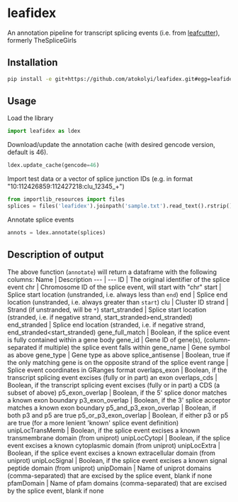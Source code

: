 # leafidex
An annotation pipeline for transcript splicing events (i.e. from [leafcutter](https://davidaknowles.github.io/leafcutter/)), formerly TheSpliceGirls
## Installation
```sh
pip install -e git+https://github.com/atokolyi/leafidex.git#egg=leafidex
```
## Usage
Load the library
```py
import leafidex as ldex
```
Download/update the annotation cache (with desired gencode version, default is 46).
```py
ldex.update_cache(gencode=46)
```
Import test data or a vector of splice junction IDs (e.g. in format "10:112426859:112427218:clu_12345_+")
```py
from importlib_resources import files
splices = files('leafidex').joinpath('sample.txt').read_text().rstrip().split('\n')
```
Annotate splice events
```py
annots = ldex.annotate(splices)
```

## Description of output
The above function (`annotate`) will return a dataframe with the following columns:
Name | Description
--- | ---
ID | The original identifier of the splice event
chr | Chromosome ID of the splice event, will start with "chr"
start | Splice start location (unstranded, i.e. always less than `end`)
end | Splice end location (unstranded, i.e. always greater than `start`)
clu | Cluster ID
strand | Strand (if unstranded, will be `*`)
start_stranded | Splice start location (stranded, i.e. if negative strand, start_stranded>end_stranded)
end_stranded | Splice end location (stranded, i.e. if negative strand, end_stranded<start_stranded)
gene_full_match | Boolean, if the splice event is fully contained within a gene body
gene_id | Gene ID of gene(s), (column-separated if multiple) the splice event falls within
gene_name | Gene symbol as above
gene_type | Gene type as above
splice_antisense | Boolean, true if the only matching gene is on the opposite strand of the splice event
range | Splice event coordinates in GRanges format
overlaps_exon | Boolean, if the transcript splicing event excises (fully or in part) an exon
overlaps_cds | 	Boolean, if the transcript splicing event excises (fully or in part) a CDS (a subset of above)
p5_exon_overlap	| Boolean, if the 5' splice donor matches a known exon boundary
p3_exon_overlap	| Boolean, if the 3' splice acceptor matches a known exon boundary
p5_and_p3_exon_overlap | Boolean, if both p3 and p5 are true
p5_or_p3_exon_overlap | Boolean, if either p3 or p5 are true (for a more lenient 'known' splice event definition)
unipLocTransMemb | Boolean, if the splice event excises a known transmembrane domain (from uniprot)
unipLocCytopl | Boolean, if the splice event excises a known cytoplasmic domain (from uniprot)
unipLocExtra | Boolean, if the splice event excises a known extracellular domain (from uniprot)
unipLocSignal | Boolean, if the splice event excises a known signal peptide domain (from uniprot)
unipDomain | Name of uniprot domains (comma-separated) that are excised by the splice event, blank if none
pfamDomain | Name of pfam domains (comma-separated) that are excised by the splice event, blank if none